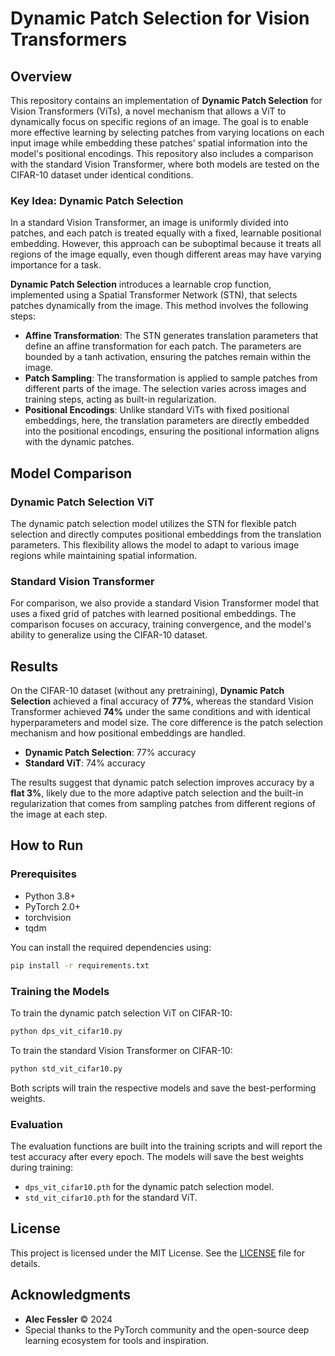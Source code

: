 
# Dynamic Patch Selection for Vision Transformers

## Overview

This repository contains an implementation of **Dynamic Patch Selection** for Vision Transformers (ViTs), a novel mechanism that allows a ViT to dynamically focus on specific regions of an image. The goal is to enable more effective learning by selecting patches from varying locations on each input image while embedding these patches' spatial information into the model's positional encodings. This repository also includes a comparison with the standard Vision Transformer, where both models are tested on the CIFAR-10 dataset under identical conditions.

### Key Idea: Dynamic Patch Selection

In a standard Vision Transformer, an image is uniformly divided into patches, and each patch is treated equally with a fixed, learnable positional embedding. However, this approach can be suboptimal because it treats all regions of the image equally, even though different areas may have varying importance for a task.

**Dynamic Patch Selection** introduces a learnable crop function, implemented using a Spatial Transformer Network (STN), that selects patches dynamically from the image. This method involves the following steps:
- **Affine Transformation**: The STN generates translation parameters that define an affine transformation for each patch. The parameters are bounded by a tanh activation, ensuring the patches remain within the image.
- **Patch Sampling**: The transformation is applied to sample patches from different parts of the image. The selection varies across images and training steps, acting as built-in regularization.
- **Positional Encodings**: Unlike standard ViTs with fixed positional embeddings, here, the translation parameters are directly embedded into the positional encodings, ensuring the positional information aligns with the dynamic patches.

## Model Comparison

### Dynamic Patch Selection ViT

The dynamic patch selection model utilizes the STN for flexible patch selection and directly computes positional embeddings from the translation parameters. This flexibility allows the model to adapt to various image regions while maintaining spatial information.

### Standard Vision Transformer

For comparison, we also provide a standard Vision Transformer model that uses a fixed grid of patches with learned positional embeddings. The comparison focuses on accuracy, training convergence, and the model's ability to generalize using the CIFAR-10 dataset.

## Results

On the CIFAR-10 dataset (without any pretraining), **Dynamic Patch Selection** achieved a final accuracy of **77%**, whereas the standard Vision Transformer achieved **74%** under the same conditions and with identical hyperparameters and model size. The core difference is the patch selection mechanism and how positional embeddings are handled.

- **Dynamic Patch Selection**: 77% accuracy
- **Standard ViT**: 74% accuracy

The results suggest that dynamic patch selection improves accuracy by a **flat 3%**, likely due to the more adaptive patch selection and the built-in regularization that comes from sampling patches from different regions of the image at each step.

## How to Run

### Prerequisites

- Python 3.8+
- PyTorch 2.0+
- torchvision
- tqdm

You can install the required dependencies using:
```bash
pip install -r requirements.txt
```

### Training the Models

To train the dynamic patch selection ViT on CIFAR-10:
```bash
python dps_vit_cifar10.py
```

To train the standard Vision Transformer on CIFAR-10:
```bash
python std_vit_cifar10.py
```

Both scripts will train the respective models and save the best-performing weights.

### Evaluation

The evaluation functions are built into the training scripts and will report the test accuracy after every epoch. The models will save the best weights during training:
- `dps_vit_cifar10.pth` for the dynamic patch selection model.
- `std_vit_cifar10.pth` for the standard ViT.

## License

This project is licensed under the MIT License. See the [LICENSE](LICENSE) file for details.

## Acknowledgments

- **Alec Fessler** © 2024
- Special thanks to the PyTorch community and the open-source deep learning ecosystem for tools and inspiration.
